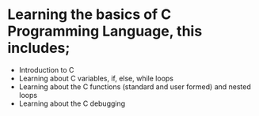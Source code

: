 # Learning the basics of C Programming Language, this includes;

* Introduction to C
* Learning about C variables, if, else, while loops
* Learning about the C functions (standard and user formed) and nested loops
* Learning about the C debugging
